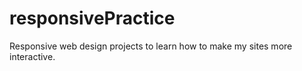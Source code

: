 # responsivePractice
Responsive web design projects to learn how to make my sites more interactive.
